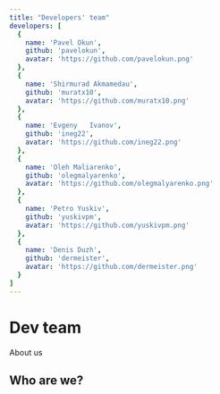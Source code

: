 ```yaml
---
title: "Developers' team"
developers: [
  {
    name: 'Pavel Okun',
    github: 'pavelokun',
    avatar: 'https://github.com/pavelokun.png'
  },
  {
    name: 'Shirmurad Akmamedau',
    github: 'muratx10',
    avatar: 'https://github.com/muratx10.png'
  },
  {
    name: 'Evgeny	Ivanov',
    github: 'ineg22',
    avatar: 'https://github.com/ineg22.png'
  },
  {
    name: 'Oleh	Maliarenko',
    github: 'olegmalyarenko',
    avatar: 'https://github.com/olegmalyarenko.png'
  },
  {
    name: 'Petro Yuskiv',
    github: 'yuskivpm',
    avatar: 'https://github.com/yuskivpm.png'
  },
  {
    name: 'Denis Duzh',
    github: 'dermeister',
    avatar: 'https://github.com/dermeister.png'
  }
]
---
```


# Dev team
About us

## Who are we?
